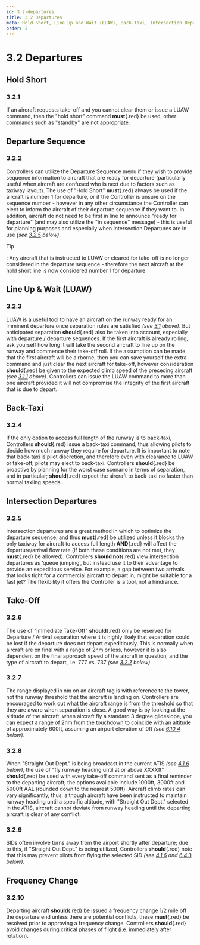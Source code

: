 ```yaml
---
id: 3.2-departures
title: 3.2 Departures
meta: Hold Short, Line Up and Wait (LUAW), Back-Taxi, Intersection Departures and Take-Off rules when operating a tower facility within Infinite Flight.
order: 2
---
```


# 3.2  Departures

 

## Hold Short

### 3.2.1    

If an aircraft requests take-off and you cannot clear them or issue a LUAW command, then the "hold short" command **must**{.red} be used, other commands such as "standby" are not appropriate.



## Departure Sequence 

### 3.2.2

Controllers can utilize the Departure Sequence menu if they wish to provide sequence information to aircraft that are ready for departure (particularly useful when aircraft are confused who is next due to factors such as taxiway layout). The use of "Hold Short" **must**{.red} always be used if the aircraft is number 1 for departure, or if the Controller is unsure on the sequence number - however in any other circumstance the Controller can elect to inform the aircraft of their departure sequence if they want to. In addition, aircraft do not need to be first in line to announce "ready for departure" (and may also utilize the "in sequence" message) - this is useful for planning purposes and especially when Intersection Departures are in use *(see [3.2.5](/guide/atc-manual/3.-tower/3.2-departures#3.2.5) below)*.



Tip

: Any aircraft that is instructed to LUAW or cleared for take-off is no longer considered in the departure sequence - therefore the next aircraft at the hold short line is now considered number 1 for departure



## Line Up & Wait (LUAW)

### 3.2.3    

LUAW is a useful tool to have an aircraft on the runway ready for an imminent departure once separation rules are satisfied *(see [3.1](/guide/atc-manual/3.-tower/3.1-separation#3.1-separation) above)*. But anticipated separation **should**{.red} also be taken into account, especially with departure / departure sequences. If the first aircraft is already rolling, ask yourself how long it will take the second aircraft to line up on the runway and commence their take-off roll. If the assumption can be made that the first aircraft will be airborne, then you can save yourself the extra command and just clear the next aircraft for take-off, however consideration **should**{.red} be given to the expected climb speed of the preceding aircraft *(see [3.1.1](/guide/atc-manual/3.-tower/3.1-separation#3.1.1) above)*. Controllers can issue the LUAW command to more than one aircraft provided it will not compromise the integrity of the first aircraft that is due to depart.



## Back-Taxi

### 3.2.4    

If the only option to access full length of the runway is to back-taxi, Controllers **should**{.red} issue a back-taxi command, thus allowing pilots to decide how much runway they require for departure. It is important to note that back-taxi is pilot discretion, and therefore even with clearance to LUAW or take-off, pilots may elect to back-taxi. Controllers **should**{.red} be proactive by planning for the worst case scenario in terms of separation, and in particular; **should**{.red} expect the aircraft to back-taxi no faster than normal taxiing speeds. 



## Intersection Departures

### 3.2.5    

Intersection departures are a great method in which to optimize the departure sequence, and thus **must**{.red} be utilized unless it blocks the only taxiway for aircraft to access full length **AND**{.red} will affect the departure/arrival flow rate (if both these conditions are not met, they **must**{.red} be allowed). Controllers **should not**{.red} view intersection departures as ‘queue jumping’, but instead use it to their advantage to provide an expeditious service. For example, a gap between two arrivals that looks tight for a commercial aircraft to depart in, might be suitable for a fast jet? The flexibility it offers the Controller is a tool, not a hindrance.



## Take-Off

### 3.2.6    

The use of "Immediate Take-Off" **should**{.red} only be reserved for Departure / Arrival separation where it is highly likely that separation could be lost if the departure does not depart expeditiously. This is normally when aircraft are on final with a range of 2nm or less, however it is also dependent on the final approach speed of the aircraft in question, and the type of aircraft to depart, i.e. 777 vs. 737 *(see [3.2.7](/guide/atc-manual/3.-tower/3.2-departures#3.2.7) below)*.



### 3.2.7    

The range displayed in nm on an aircraft tag is with reference to the tower, not the runway threshold that the aircraft is landing on. Controllers are encouraged to work out what the aircraft range is from the threshold so that they are aware when separation is close. A good way is by looking at the altitude of the aircraft, when aircraft fly a standard 3 degree glideslope, you can expect a range of 2nm from the touchdown to coincide with an altitude of approximately 600ft, assuming an airport elevation of 0ft *(see [6.10.4](/guide/atc-manual/6.-radar/6.10-instrument-landing-system-(ils)-approach#6.10.4) below).*



### 3.2.8    

When "Straight Out Dept." is being broadcast in the current ATIS *(see [4.1.6](/guide/atc-manual/4.-atis/4.1-atis#4.1.6) below)*, the use of "fly runway heading until at or above XXXXft" **should**{.red} be used with every take-off command sent as a final reminder to the departing aircraft; the options available include 1000ft, 3000ft and 5000ft AAL (rounded down to the nearest 500ft). Aircraft climb rates can vary significantly, thus; although aircraft have been instructed to maintain runway heading until a specific altitude, with "Straight Out Dept." selected in the ATIS, aircraft cannot deviate from runway heading until the departing aircraft is clear of any conflict.



### 3.2.9 

SIDs often involve turns away from the airport shortly after departure; due to this, if "Straight Out Dept." is being utilized, Controllers **should**{.red} note that this may prevent pilots from flying the selected SID *(see [4.1.6](/guide/atc-manual/4.-atis/4.1-atis#4.1.6) and [6.4.3](/guide/atc-manual/6.-radar/6.4-departure-check-in#6.4.3) below)*.



## Frequency Change

### 3.2.10

Departing aircraft **should**{.red} be issued a frequency change 1/2 mile off the departure end unless there are potential conflicts, these **must**{.red} be resolved prior to approving a frequency change. Controllers **should**{.red} avoid changes during critical phases of flight (i.e. immediately after rotation).